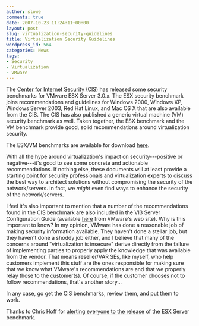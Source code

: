 ```yaml
---
author: slowe
comments: true
date: 2007-10-23 11:24:11+00:00
layout: post
slug: virtualization-security-guidelines
title: Virtualization Security Guidelines
wordpress_id: 564
categories: News
tags:
- Security
- Virtualization
- VMware
---
```


The [Center for Internet Security (CIS)](http://www.cisecurity.org/) has released some security benchmarks for VMware ESX Server 3.0.x. The ESX security benchmark joins recommendations and guidelines for Windows 2000, Windows XP, Windows Server 2003, Red Hat Linux, and Mac OS X that are also available from the CIS. The CIS has also published a generic virtual machine (VM) security benchmark as well. Taken together, the ESX benchmark and the VM benchmark provide good, solid recommendations around virtualization security.

The ESX/VM benchmarks are available for download [here](http://www.cisecurity.org/bench_vm.html).

With all the hype around virtualization's impact on security---positive or negative---it's good to see some concrete and actionable recommendations. If nothing else, these documents will at least provide a starting point for security professionals and virtualization experts to discuss the best way to architect solutions without compromising the security of the network/servers. In fact, we _might_ even find ways to enhance the security of the network/servers.

I feel it's also important to mention that a number of the recommendations found in the CIS benchmark are also included in the VI3 Server Configuration Guide (available [here](http://www.vmware.com/pdf/vi3_server_config.pdf) from VMware's web site). Why is this important to know? In my opinion, VMware has done a reasonable job of making security information available. They haven't done a stellar job, but they haven't done a shoddy job either, and I believe that many of the concerns around "virtualization is insecure" derive directly from the failure of implementing parties to properly apply the knowledge that was available from the vendor. That means reseller/VAR SEs, like myself, who help customers implement this stuff are the ones responsible for making sure that we know what VMware's recommendations are and that we properly relay those to the customer(s). Of course, if the customer chooses not to follow recommendations, that's another story...

In any case, go get the CIS benchmarks, review them, and put them to work.

Thanks to Chris Hoff for [alerting everyone to the release](http://rationalsecurity.typepad.com/blog/2007/10/version-10-of-t.html) of the ESX Server benchmark.

